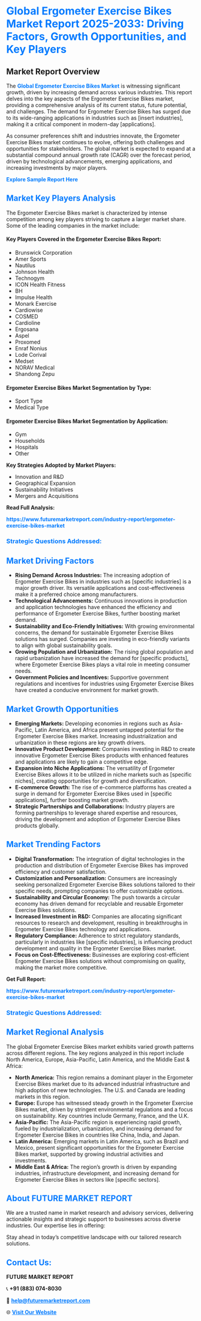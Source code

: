 <h1 style="color: #007BFF;">Global Ergometer Exercise Bikes Market Report 2025-2033: Driving Factors, Growth Opportunities, and Key Players</h1>

<section id="overview">
<h2>Market Report Overview</h2>
<p>The <a href="https://www.futuremarketreport.com/industry-report/ergometer-exercise-bikes-market" style="color: #007BFF; text-decoration: none;"><strong>Global Ergometer Exercise Bikes Market</strong></a> is witnessing significant growth, driven by increasing demand across various industries. This report delves into the key aspects of the Ergometer Exercise Bikes market, providing a comprehensive analysis of its current status, future potential, and challenges. The demand for Ergometer Exercise Bikes has surged due to its wide-ranging applications in industries such as [insert industries], making it a critical component in modern-day [applications].</p>
<p>As consumer preferences shift and industries innovate, the Ergometer Exercise Bikes market continues to evolve, offering both challenges and opportunities for stakeholders. The global market is expected to expand at a substantial compound annual growth rate (CAGR) over the forecast period, driven by technological advancements, emerging applications, and increasing investments by major players.</p>
</section>

<section id="overview">
<p><a href="https://www.futuremarketreport.com/request-sample/reportId=61030" style="color: #007BFF; text-decoration: none;"><strong>Explore Sample Report Here</strong></a></p>
</section>

<section id="key-players">
<h2 style="color: #007BFF;">Market Key Players Analysis</h2>
<p>The Ergometer Exercise Bikes market is characterized by intense competition among key players striving to capture a larger market share. Some of the leading companies in the market include:</p>
<h4>Key Players Covered in the Ergometer Exercise Bikes Report:</h4>
<ul><li>Brunswick Corporation</li><li>Amer Sports</li><li>Nautilus</li><li>Johnson Health</li><li>Technogym</li><li>ICON Health Fitness</li><li>BH</li><li>Impulse Health</li><li>Monark Exercise</li><li>Cardiowise</li><li>COSMED</li><li>Cardioline</li><li>Ergosana</li><li>Aspel</li><li>Proxomed</li><li>Enraf Nonius</li><li>Lode Corival</li><li>Medset</li><li>NORAV Medical</li><li>Shandong Zepu</li></ul>
<h4>Ergometer Exercise Bikes Market Segmentation by Type:</h4>
<ul><li>Sport Type</li><li>Medical Type</li></ul>

<h4>Ergometer Exercise Bikes Market Segmentation by Application:</h4>
<ul><li>Gym</li><li>Households</li><li>Hospitals</li><li>Other</li></ul>
<p><strong>Key Strategies Adopted by Market Players:</strong></p>
<ul>
<li>Innovation and R&D</li>
<li>Geographical Expansion</li>
<li>Sustainability Initiatives</li>
<li>Mergers and Acquisitions</li>
</ul>
</section>

<section>
<p><strong>Read Full Analysis: </strong></p><a href="https://www.futuremarketreport.com/industry-report/ergometer-exercise-bikes-market" style="color: #007BFF; text-decoration: none;"><strong>https://www.futuremarketreport.com/industry-report/ergometer-exercise-bikes-market</strong></a>
<h3 style="color: #007BFF;">Strategic Questions Addressed:</h3>
</section>

<section id="driving-factors">
<h2 style="color: #007BFF;">Market Driving Factors</h2>
<ul>
<li><strong>Rising Demand Across Industries:</strong> The increasing adoption of Ergometer Exercise Bikes in industries such as [specific industries] is a major growth driver. Its versatile applications and cost-effectiveness make it a preferred choice among manufacturers.</li>
<li><strong>Technological Advancements:</strong> Continuous innovations in production and application technologies have enhanced the efficiency and performance of Ergometer Exercise Bikes, further boosting market demand.</li>
<li><strong>Sustainability and Eco-Friendly Initiatives:</strong> With growing environmental concerns, the demand for sustainable Ergometer Exercise Bikes solutions has surged. Companies are investing in eco-friendly variants to align with global sustainability goals.</li>
<li><strong>Growing Population and Urbanization:</strong> The rising global population and rapid urbanization have increased the demand for [specific products], where Ergometer Exercise Bikes plays a vital role in meeting consumer needs.</li>
<li><strong>Government Policies and Incentives:</strong> Supportive government regulations and incentives for industries using Ergometer Exercise Bikes have created a conducive environment for market growth.</li>
</ul>
</section>

<section id="growth-opportunities">
<h2 style="color: #007BFF;">Market Growth Opportunities</h2>
<ul>
<li><strong>Emerging Markets:</strong> Developing economies in regions such as Asia-Pacific, Latin America, and Africa present untapped potential for the Ergometer Exercise Bikes market. Increasing industrialization and urbanization in these regions are key growth drivers.</li>
<li><strong>Innovative Product Development:</strong> Companies investing in R&D to create innovative Ergometer Exercise Bikes products with enhanced features and applications are likely to gain a competitive edge.</li>
<li><strong>Expansion into Niche Applications:</strong> The versatility of Ergometer Exercise Bikes allows it to be utilized in niche markets such as [specific niches], creating opportunities for growth and diversification.</li>
<li><strong>E-commerce Growth:</strong> The rise of e-commerce platforms has created a surge in demand for Ergometer Exercise Bikes used in [specific applications], further boosting market growth.</li>
<li><strong>Strategic Partnerships and Collaborations:</strong> Industry players are forming partnerships to leverage shared expertise and resources, driving the development and adoption of Ergometer Exercise Bikes products globally.</li>
</ul>
</section>

<section id="trending-factors">
<h2 style="color: #007BFF;">Market Trending Factors</h2>
<ul>
<li><strong>Digital Transformation:</strong> The integration of digital technologies in the production and distribution of Ergometer Exercise Bikes has improved efficiency and customer satisfaction.</li>
<li><strong>Customization and Personalization:</strong> Consumers are increasingly seeking personalized Ergometer Exercise Bikes solutions tailored to their specific needs, prompting companies to offer customizable options.</li>
<li><strong>Sustainability and Circular Economy:</strong> The push towards a circular economy has driven demand for recyclable and reusable Ergometer Exercise Bikes solutions.</li>
<li><strong>Increased Investment in R&D:</strong> Companies are allocating significant resources to research and development, resulting in breakthroughs in Ergometer Exercise Bikes technology and applications.</li>
<li><strong>Regulatory Compliance:</strong> Adherence to strict regulatory standards, particularly in industries like [specific industries], is influencing product development and quality in the Ergometer Exercise Bikes market.</li>
<li><strong>Focus on Cost-Effectiveness:</strong> Businesses are exploring cost-efficient Ergometer Exercise Bikes solutions without compromising on quality, making the market more competitive.</li>
</ul>
</section>

<section>
<p><strong>Get Full Report: </strong></p><a href="https://www.futuremarketreport.com/industry-report/ergometer-exercise-bikes-market" style="color: #007BFF; text-decoration: none;"><strong>https://www.futuremarketreport.com/industry-report/ergometer-exercise-bikes-market</strong></a>
<h3 style="color: #007BFF;">Strategic Questions Addressed:</h3>
</section>


<section id="regional-analysis">
<h2 style="color: #007BFF;">Market Regional Analysis</h2>
<p>The global Ergometer Exercise Bikes market exhibits varied growth patterns across different regions. The key regions analyzed in this report include North America, Europe, Asia-Pacific, Latin America, and the Middle East & Africa:</p>
<ul>
<li><strong>North America:</strong> This region remains a dominant player in the Ergometer Exercise Bikes market due to its advanced industrial infrastructure and high adoption of new technologies. The U.S. and Canada are leading markets in this region.</li>
<li><strong>Europe:</strong> Europe has witnessed steady growth in the Ergometer Exercise Bikes market, driven by stringent environmental regulations and a focus on sustainability. Key countries include Germany, France, and the U.K.</li>
<li><strong>Asia-Pacific:</strong> The Asia-Pacific region is experiencing rapid growth, fueled by industrialization, urbanization, and increasing demand for Ergometer Exercise Bikes in countries like China, India, and Japan.</li>
<li><strong>Latin America:</strong> Emerging markets in Latin America, such as Brazil and Mexico, present significant opportunities for the Ergometer Exercise Bikes market, supported by growing industrial activities and investments.</li>
<li><strong>Middle East & Africa:</strong> The region’s growth is driven by expanding industries, infrastructure development, and increasing demand for Ergometer Exercise Bikes in sectors like [specific sectors].</li>
</ul>
</section>

<footer>
<h2 style="color: #007BFF;">About FUTURE MARKET REPORT</h2>
<p>We are a trusted name in market research and advisory services, delivering actionable insights and strategic support to businesses across diverse industries. Our expertise lies in offering:</p>

<p>Stay ahead in today’s competitive landscape with our tailored research solutions.</p>

<h2 style="color: #007BFF;">Contact Us:</h2>
<p><strong>FUTURE MARKET REPORT</strong></p>
<p>📞 <strong>+91 (883) 074-8030</strong></p>
<p>📧 <strong><a href="mailto:help@futuremarketreport.com" style="color: #007BFF;">help@futuremarketreport.com</a></strong></p>
<p>🌐 <strong><a href="https://www.futuremarketreport.com/" style="color: #007BFF;">Visit Our Website</a></strong></p>
</footer>
